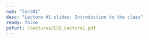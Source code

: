 ```yaml
---
num: "lect01"
desc: "Lecture #1 slides: Introduction to the class"
ready: false
pdfurl: /lectures/CS8_Lecture1.pdf
---
```


